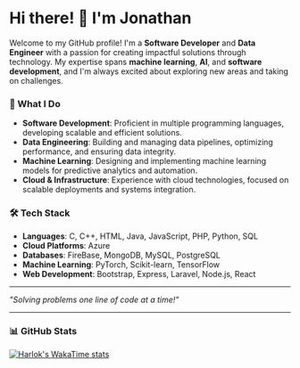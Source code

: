 # Hi there! 👋 I'm Jonathan

Welcome to my GitHub profile! I'm a **Software Developer** and **Data Engineer**  with a passion for creating impactful solutions through technology. My expertise spans **machine learning**, **AI**, and **software development**, and I'm always excited about exploring new areas and taking on challenges.

### 💼 What I Do
- **Software Development**: Proficient in multiple programming languages, developing scalable and efficient solutions.
- **Data Engineering**: Building and managing data pipelines, optimizing performance, and ensuring data integrity.
- **Machine Learning**: Designing and implementing machine learning models for predictive analytics and automation.
- **Cloud & Infrastructure**: Experience with cloud technologies, focused on scalable deployments and systems integration.

### 🛠️ Tech Stack
- **Languages**: C, C++, HTML, Java, JavaScript, PHP, Python, SQL
- **Cloud Platforms**: Azure
- **Databases**: FireBase, MongoDB, MySQL, PostgreSQL
- **Machine Learning**: PyTorch, Scikit-learn, TensorFlow
- **Web Development**: Bootstrap, Express, Laravel, Node.js, React

---

_"Solving problems one line of code at a time!"_

---
### 📊 GitHub Stats
[![Harlok's WakaTime stats](https://github-readme-stats.vercel.app/api/wakatime?username=ffflabs)](https://github.com/JohnD26/github-readme-stats)


